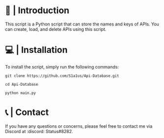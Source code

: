 # 🚀 | Introduction

This script is a Python script that can store the names and keys of APIs. You can create, load, and delete APIs using this script.

# 💻 | Installation

To install the script, simply run the following commands:

`git clone https://github.com/S1a1us/Api-Database.git`

`cd Api-Database`

`python main.py`

# 📞 | Contact

If you have any questions or concerns, please feel free to contact me via Discord at :discord: Status#8282.

